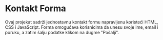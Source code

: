 # Kontakt Forma
Ovaj projekat sadrži jednostavnu kontakt formu napravljenu koristeći HTML, CSS i JavaScript. Forma omogućava korisnicima da unesu svoje ime, email i poruku, a zatim šalju podatke klikom na dugme "Pošalji".
